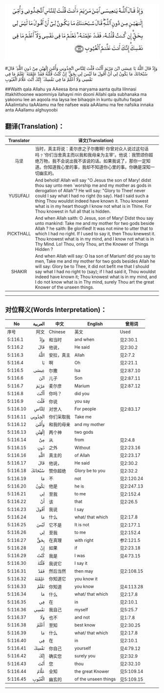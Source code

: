 ![005:116](images/005_116.gif)

#وَإِذْ قَالَ اللَّهُ يَا عِيسَى ابْنَ مَرْيَمَ أَأَنْتَ قُلْتَ لِلنَّاسِ اتَّخِذُونِي وَأُمِّيَ إِلَٰهَيْنِ مِنْ دُونِ اللَّهِ ۖ قَالَ سُبْحَانَكَ مَا يَكُونُ لِي أَنْ أَقُولَ مَا لَيْسَ لِي بِحَقٍّ ۚ إِنْ كُنْتُ قُلْتُهُ فَقَدْ عَلِمْتَهُ ۚ تَعْلَمُ مَا فِي نَفْسِي وَلَا أَعْلَمُ مَا فِي نَفْسِكَ ۚ إِنَّكَ أَنْتَ عَلَّامُ الْغُيُوبِ 

##Waith qala Allahu ya AAeesa ibna maryama aanta qulta lilnnasi ittakhithoonee waommiya ilahayni min dooni Allahi qala subhanaka ma yakoonu lee an aqoola ma laysa lee bihaqqin in kuntu qultuhu faqad AAalimtahu taAAlamu ma fee nafsee wala aAAlamu ma fee nafsika innaka anta AAallamu alghuyoobi 

## 翻译(Translation)：

| Translator | 译文(Translation)                                            |
| :--------: | ------------------------------------------------------------ |
|    马坚    | 当时，真主将说：麦尔彦之子尔撒啊! 你曾对众人说过这句话吗﹖'你们当舍真主而以我和我母亲为主宰'。他说：我赞颂你超绝万物，我不会说出我不该说的话。如果我说了，那你一定知道。你知道我心里的事，我却不知道你心里的事。你确是深知一切幽玄的。 |
|  YUSUFALI  | And behold! Allah will say "O Jesus the son of Mary! didst thou say unto men `worship me and my mother as gods in derogation of Allah"? He will say: "Glory to Thee! never could I say what I had no right (to say). Had I said such a thing Thou wouldst indeed have known it. Thou knowest what is in my heart though I know not what is in Thine. For Thou knowest in full all that is hidden. |
| PICKTHALL  | And when Allah saith: O Jesus, son of Mary! Didst thou say unto mankind: Take me and my mother for two gods beside Allah ? he saith: Be glorified! It was not mine to utter that to which I had no right. If I used to say it, then Thou knewest it. Thou knowest what is in my mind, and I know not what is in Thy Mind. Lo! Thou, only Thou, art the Knower of Things Hidden ? |
|   SHAKIR   | And when Allah will say: O Isa son of Marium! did you say to men, Take me and my mother for two gods besides Allah he will say: Glory be to Thee, it did not befit me that I should say what I had no right to (say); if I had said it, Thou wouldst indeed have known it; Thou knowest what is in my mind, and I do not know what is in Thy mind, surely Thou art the great Knower of the unseen things. |

---

## 对位释义(Words Interpretation)：

| No   | العربية | 中文    | English | 曾用词 |
| ---- | ------: | ------- | ------- | ------ |
| 序号 |    阿文 | Chinese | 英文    | Used   |
| 5:116.1  | وَإِذْ     | 和当时     | and when             | 见2:30.1   |
| 5:116.2  | قَالَ     | 他说，     | He said              | 见2:30.2   |
| 5:116.3  | اللَّهُ    | 安拉，真主 | Allah                | 见2:7.2    |
| 5:116.4  | يَا      | 啊         | Oh                   | 见2:21.1   |
| 5:116.5  | عِيسَى    | 尔撒       | Isa                  | 见2:87.10  |
| 5:116.6  | ابْنَ     | 儿子       | Son                  | 见2:87.11  |
| 5:116.7  | مَرْيَمَ    | 麦尔彦     | Marium               | 见2:87.12  |
| 5:116.8  | أَأَنْتَ    | 你吗？     | did you              |            |
| 5:116.9  | قُلْتَ     | 你说       | you say              |            |
| 5:116.10 | لِلنَّاسِ   | 对世人     | For people           | 见2:83.17  |
| 5:116.11 | اتَّخِذُونِي | 你们采取我 | Take me              |            |
| 5:116.12 | وَأُمِّيَ    | 和我的母亲 | and my mother        |            |
| 5:116.13 | إِلَٰهَيْنِ   | 两个神     | two gods             |            |
| 5:116.14 | مِنْ      | 从         | from                 | 见2:4.8    |
| 5:116.15 | دُونِ     | 之外       | Without              | 见2:23.16  |
| 5:116.16 | اللَّهِ    | 真主的     | of Allah             | 见2:23.17  |
| 5:116.17 | قَالَ     | 他说，     | He said              | 见2:30.2   |
| 5:116.18 | سُبْحَانَكَ  | 赞你超绝   | Glory be to you      | 见2:32.2   |
| 5:116.19 | مَا      | 不         | not                  | 见2:120.24 |
| 5:116.20 | يَكُونُ    | 他是       | he is                | 见2:247.13 |
| 5:116.21 | لِي      | 至我       | to me                | 见2:152.4  |
| 5:116.22 | أَنْ      | 该         | that                 | 见2:26.5   |
| 5:116.23 | أَقُولَ    | 我说       | I say                |            |
| 5:116.24 | مَا      | 什么       | what/ that which     | 见2:17.8   |
| 5:116.25 | لَيْسَ     | 它不是     | It is not            | 见2:177.1  |
| 5:116.26 | لِي      | 至我       | to me                | 见2:152.4  |
| 5:116.27 | بِحَقٍّ     | 在真理     | with right           | 参2:121.5  |
| 5:116.28 | إِنْ      | 如果       | if                   | 见2:23.18  |
| 5:116.29 | كُنْتُ     | 我是       | I was                | 见4:73.15  |
| 5:116.30 | قُلْتُهُ    | 我说它     | I say it             |            |
| 5:116.31 | فَقَدْ     | 然后当然   | then may             | 见2:108.15 |
| 5:116.32 | عَلِمْتَهُ   | 你知道它   | you know it          |            |
| 5:116.33 | تَعْلَمُ    | 你知道     | you know             | 见4:113.28 |
| 5:116.34 | مَا      | 什么       | what/ that which     | 见2:17.8   |
| 5:116.35 | فِي      | 在         | in                   | 见2:10.1   |
| 5:116.36 | نَفْسِي    | 我自己     | myself               | 见5:25.7   |
| 5:116.37 | وَلَا     | 也不       | and not              | 见1:7.8    |
| 5:116.38 | أَعْلَمُ    | 至知       | best know            | 见2:30.25  |
| 5:116.39 | مَا      | 什么       | what/ that which     | 见2:17.8   |
| 5:116.40 | فِي      | 在         | in                   | 见2:10.1   |
| 5:116.41 | نَفْسِكَ    | 你自己     | yourself             | 见4:79.12  |
| 5:116.42 | إِنَّكَ     | 确实您     | surely you           | 见2:32.9   |
| 5:116.43 | أَنْتَ     | 您         | thou                 | 见2:32.10  |
| 5:116.44 | عَلَّامُ    | 全知       | the great Knower     | 见5:109.14 |
| 5:116.45 | الْغُيُوبِ  | 幽玄的     | of the unseen things | 见5:109.15 |

---
